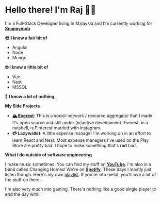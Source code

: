 # Hello there! I'm Raj 👋🏾

I'm a Full-Stack Developer living in Malaysia and I'm currently working for [**Snappymob**](https://www.snappymob.com/).

**😎 I know a fair bit of**

* Angular
* Node
* Mongo

**🤓 I know a little bit of**

* Vue
* Nest
* MSSQL

**🤡 I know a lot of nothing.**

**My Side Projects**

* [**🏔 Everest**](https://www.tryeverest.app): This is a social-network / resource aggregator that I made. It's open source and still under (in)active development. Everest, in a nutshell, is Pinterest married with Instagram.
* **💳 Lazywallet**: A little expense manager I'm working on in an effort to learn React and Nest. Most expense managers I've used on the Play Store are pretty bad. I hope to make something that's **not** bad.

**What I do outside of software engineering**

I make music sometimes. You can find my stuff on [**YouTube**](https://www.youtube.com/channel/UCmO2-0zBQhcXXjPcLEfk-Iw). I'm also in a band called Changing Homes! We're on [**Spotify**](https://open.spotify.com/artist/5M1zRN28GLSDh7B4aJzNLg?si=lLlskI7pS0qkhP_cLJ6c0w). These days I mostly just listen though. Here's my own [playlist](https://open.spotify.com/playlist/7GjnOugRI1sn18kGKn1o4D?si=Q8orE6YhS4ug3tsCnSrOFQ). If you're into metal, you'll love a lot of the stuff on there.

I'm also very much into gaming. There's nothing like a good single player to end the day with!


